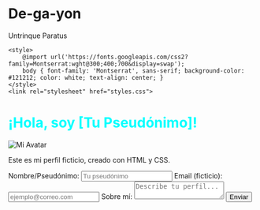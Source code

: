 # De-ga-yon
Untrinque Paratus
<!DOCTYPE html>
<html lang="es">
<head>
    <meta charset="UTF-8">
    <meta name="viewport" content="width=device-width, initial-scale=1.0">
    <title>Mi Perfil - Pseudónimo</title>
    
    <style>
        @import url('https://fonts.googleapis.com/css2?family=Montserrat:wght@300;400;700&display=swap');
        body { font-family: 'Montserrat', sans-serif; background-color: #121212; color: white; text-align: center; }
    </style>
    <link rel="stylesheet" href="styles.css">
</head>
<body>
    <div class="profile-card">
        <h1 style="color: cyan;">¡Hola, soy [Tu Pseudónimo]!</h1>
        <img src="avatar.png" alt="Mi Avatar" class="avatar">
        <p>Este es mi perfil ficticio, creado con HTML y CSS.</p>
        <form>
            <label for="name">Nombre/Pseudónimo:</label>
            <input type="text" id="name" name="name" placeholder="Tu pseudónimo" required>
            <label for="email">Email (ficticio):</label>
            <input type="email" id="email" name="email" placeholder="ejemplo@correo.com" required>
            <label for="message">Sobre mí:</label>
            <textarea id="message" name="message" placeholder="Describe tu perfil..."></textarea>
            <button type="submit">Enviar</button>
        </form>
    </div>
</body>
</html>
